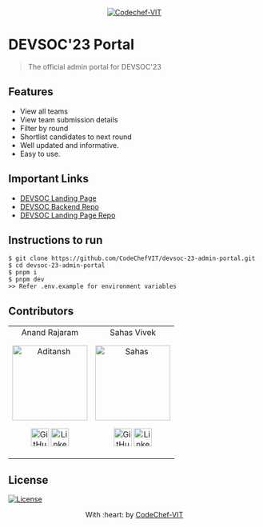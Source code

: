 <p align="center"><a href="https://www.codechefvit.com" target="_blank"><img src="https://s3.amazonaws.com/codechef_shared/sites/all/themes/abessive/logo-3.png" title="CodeChef-VIT" alt="Codechef-VIT"></a>
</p>

# DEVSOC'23 Portal

> <Subtitle>
> The official admin portal for DEVSOC'23
<!-- 
---
[![DOCS](https://img.shields.io/badge/Documentation-see%20docs-green?style=flat-square&logo=appveyor)](INSERT_LINK_FOR_DOCS_HERE) 
  [![UI ](https://img.shields.io/badge/User%20Interface-Link%20to%20UI-orange?style=flat-square&logo=appveyor)](INSERT_UI_LINK_HERE) -->

## Features
- View all teams
- View team submission details
- Filter by round
- Shortlist candidates to next round
- Well updated and informative.
- Easy to use.
	
## Important Links
- [DEVSOC Landing Page](https://hackwith.codechefvit.com)
- [DEVSOC Backend Repo](https://github.com/CodeChefVIT/devsoc23-backend)
- [DEVSOC Landing Page Repo](https://github.com/CodeChefVIT/DEVSOC-23-Landing)

## Instructions to run
```
$ git clone https://github.com/CodeChefVIT/devsoc-23-admin-portal.git
$ cd devsoc-23-admin-portal
$ pnpm i
$ pnpm dev
>> Refer .env.example for environment variables
```

## Contributors
<table>
<tr align="center">
<td> Anand Rajaram
	<p align="center">
		<img src = "https://avatars.githubusercontent.com/anandrajaram21" width="150" height="150" alt="Aditansh">
	</p>
	<p align="center">
		<a href = "https://github.com/anandrajaram21"><img src = "http://www.iconninja.com/files/241/825/211/round-collaboration-social-github-code-circle-network-icon.svg" width="36" height = "36" alt="GitHub"/></a>
		<a href = "https://www.linkedin.com/in/anandrajaram21/">
			<img src = "http://www.iconninja.com/files/863/607/751/network-linkedin-social-connection-circular-circle-media-icon.svg" width="36" height="36" alt="LinkedIn"/>
		</a>
	</p>
</td>
	<td> Sahas Vivek
	<p align="center">
		<img src = "https://avatars.githubusercontent.com/sahas-01" width="150" height="150" alt="Sahas">
	</p>
	<p align="center">
		<a href = "https://github.com/sahas-01"><img src = "http://www.iconninja.com/files/241/825/211/round-collaboration-social-github-code-circle-network-icon.svg" width="36" height = "36" alt="GitHub"/></a>
		<a href = "https://www.linkedin.com/in/sahas-vivek-9217801a0/">
			<img src = "http://www.iconninja.com/files/863/607/751/network-linkedin-social-connection-circular-circle-media-icon.svg" width="36" height="36" alt="LinkedIn"/>
		</a>
	</p>
</td>
</tr>
</table>

## License
[![License](http://img.shields.io/:license-mit-blue.svg?style=flat-square)](http://badges.mit-license.org)

<p align="center">
	With :heart: by <a href="https://www.codechefvit.com" target="_blank">CodeChef-VIT</a>
</p>
